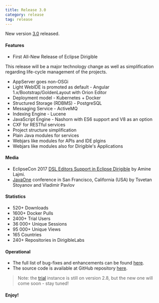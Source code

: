 ```yaml
---
title: Release 3.0
category: release
tag: release
---
```


New version [3.0](http://download.eclipse.org/dirigible/drops/R-3.0-201711141121/index.html) released.

#### Features

* First All-New Release of Eclipse Dirigible

This release will be a major technology change as well as simplification regarding life-cycle management of the projects.

* AppServer goes non-OSGi
* Light WebIDE is promoted as default - Angular 1.x/Bootstrap/GoldenLayout with Orion Editor
* Deployment model - Kubernetes + Docker
* Structured Storage (RDBMS) - PostgreSQL
* Messaging Service - ActiveMQ
* Indexing Engine - Lucene
* JavaScript Engine - Nashorn with ES6 support and V8 as an option
* CXF for RESTful services
* Project structure simplification
* Plain Java modules for services
* Webjars like modules for APIs and IDE plgins
* Webjars like modules also for Dirigible's Applications

#### Media

* EclipseCon 2017 [DSL Editors Support in Eclipse Dirigible](https://www.eclipsecon.org/europe2017/session/dsl-editors-support-eclipse-dirigible) by Amine Lajmi.
* [JavaOne](https://www.oracle.com/javaone/index.html) conference in San Francisco, California (USA) by Tsvetan Stoyanov and Vladimir Pavlov


#### Statistics

* 520+ Downloads
* 1600+ Docker Pulls
* 2400+ Trial Users
* 36 000+ Unique Sessions
* 95 000+ Unique Views
* 165 Countries
* 240+ Repositories in DirigibleLabs

#### Operational

* The full list of bug-fixes and enhancements can be found [here](https://github.com/eclipse/dirigible/milestone/1?closed=1).
* The source code is available at GitHub repository [here](https://github.com/eclipse/dirigible/tree/3.0.0).

> Note: the [trial](http://trial.dirigible.io) instance is still on version 2.8, but the new one will come soon - stay tuned!


#### Enjoy!
